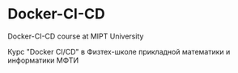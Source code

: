 # Docker-CI-CD
Docker-CI-CD course at MIPT University

Курс "Docker CI/CD" в Физтех-школе прикладной математики и информатики МФТИ
